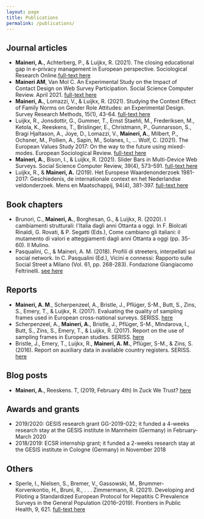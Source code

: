 ```yaml
---
layout: page
title: Publications
permalink: /publications/
---
```


## Journal articles
- **Maineri, A.**, Achterberg, P., & Luijkx, R. (2021). The closing educational gap in e-privacy management in European perspective. Sociological Research Online.[full-text here](https://doi.org/10.1177/13607804211023524)
- **Maineri AM**, Van Mol C. An Experimental Study on the Impact of Contact Design on Web Survey Participation. Social Science Computer Review. April 2021. [full-text here]( doi:10.1177/08944393211003482)
- **Maineri, A.**, Lomazzi, V., & Luijkx, R. (2021). Studying the Context Effect of Family Norms on Gender Role Attitudes: an Experimental Design. Survey Research Methods, 15(1), 43-64. [full-text here](https://doi.org/10.18148/srm/2021.v15i1.7656)
- Luijkx, R., Jonsdottir, G., Gummer, T., Ernst Staehli, M., Frederiksen, M., Ketola, K., Reeskens, T., Brislinger, E., Christmann, P., Gunnarsson, S., Bragi Hjaltason, A., Joye, D., Lomazzi, V., **Maineri, A.**, Milbert, P., Ochsner, M., Pollien, A., Sapin, M., Solanes, I., ... Wolf, C. (2021). The European Values Study 2017: On the way to the future using mixed-modes. European Sociological Review. [full-text here](https://doi.org/10.1093/esr/jcaa049)
- **Maineri, A.**, Bison, I., & Luijkx, R. (2021). Slider Bars in Multi-Device Web Surveys. Social Science Computer Review, 39(4), 573–591. [full-text here](https://doi.org/10.1177/0894439319879132)
- Luijkx, R., & **Maineri, A.** (2019). Het Europese Waardenonderzoek 1981-2017: Geschiedenis, de internationale context en het Nederlandse veldonderzoek. Mens en Maatschappij, 94(4), 381-397. [full-text here](https://doi.org/10.5117/MEM2019.4.002.LUIJ)

## Book chapters
- Brunori, C., **Maineri, A.**, Borghesan, G., & Luijkx, R. (2020). I cambiamenti strutturali: l'Italia dagli anni Ottanta a oggi. In F. Biolcati Rinaldi, G. Rovati, & P. Segatti (Eds.), Come cambiano gli italiani: il mutamento di valori e atteggiamenti dagli anni Ottanta a oggi (pp. 35-60). Il Mulino.
- Pasqualini, C., & Maineri, A. M. (2018). Profili di streeters, interpellati sui social network. In C. Pasqualini (Ed.), Vicini e connessi: Rapporto sulle Social Street a Milano (Vol. 61, pp. 268-283). Fondazione Giangiacomo Feltrinelli. [see here](http://fondazionefeltrinelli.it/app/uploads/2018/02/Vicini-e-connessi.pdf)

## Reports
- **Maineri, A. M**., Scherpenzeel, A., Bristle, J., Pflüger, S-M., Butt, S., Zins, S., Emery, T., & Luijkx, R. (2017). Evaluating the quality of sampling frames used in European cross-national surveys. SERISS. [here](https://seriss.eu/wp-content/uploads/2017/10/SERISS-Deliverable-2.2-_Report-Evaluating-the-quality-of-sampling-frames.pdf)
- Scherpenzeel, A., **Maineri, A.**, Bristle, J., Pflüger, S-M., Mindarova, I., Butt, S., Zins, S., Emery, T., & Luijkx, R. (2017). Report on the use of sampling frames in European studies. SERISS. [here](http://seriss.eu/_wpsite/wp-content/uploads/2017/01/SERISS-Deliverable-2.1-Report-on-the-use-of-sampling-frames-in-European-studies.pdf)
- Bristle, J., Emery, T., Luijkx, R., **Maineri, A. M.**, Pflüger, S-M., & Zins, S. (2016). Report on auxiliary data in available country registers. SERISS. [here](https://seriss.eu/wp-content/uploads/2016/12/SERISS-Deliverable-2.5-Report-on-auxiliary-data-in-country-registers.pdf)

## Blog posts
- **Maineri, A.**, Reeskens. T, (2019, February 4th) In Zuck We Trust? [here](https://www.socialevraagstukken.nl/in-zuck-we-trust/)

## Awards and grants
- 2019/2020: GESIS research grant GG-2019-022; it funded a 4-weeks research stay at the GESIS institute in Mannheim (Germany) in February-March 2020
- 2018/2019: ECSR internship grant; it funded a 2-weeks research stay at the GESIS institute in Cologne (Germany) in November 2018

## Others
- Sperle, I., Nielsen, S., Bremer, V., Gassowski, M., Brummer-Korvenkontio, H., Bruni, R., . . . Zimmermann, R. (2021). Developing and Piloting a Standardized European Protocol for Hepatitis C Prevalence Surveys in the General Population (2016–2019). Frontiers in Public Health, 9, 621. [full-text here](https://www.frontiersin.org/article/10.3389/fpubh.2021.568524)

